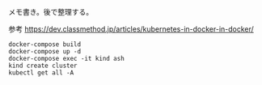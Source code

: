 メモ書き。後で整理する。

参考
https://dev.classmethod.jp/articles/kubernetes-in-docker-in-docker/

```
docker-compose build
docker-compose up -d
docker-compose exec -it kind ash
kind create cluster
kubectl get all -A
```
